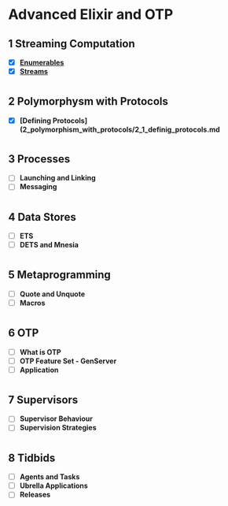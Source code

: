 # Advanced Elixir and OTP
## 1 Streaming Computation
+ [x] **[Enumerables](1_streaming_computation/1_enumerables.md)**
+ [X] **[Streams](1_streaming_computation/2_streams.md)**
  
#
## 2 Polymorphysm with Protocols
+ [x] **[Defining Protocols](2_polymorphism_with_protocols/2_1_definig_protocols.md**

#
## 3 Processes
+ [ ] **Launching and Linking**
+ [ ] **Messaging**

#
## 4 Data Stores
+ [ ] **ETS**
+ [ ] **DETS and Mnesia**

#
## 5 Metaprogramming
+ [ ] **Quote and Unquote**
+ [ ] **Macros**

#
## 6 OTP
+ [ ] **What is OTP**
+ [ ] **OTP Feature Set - GenServer**
+ [ ] **Application**

#
## 7 Supervisors
+ [ ] **Supervisor Behaviour**
+ [ ] **Supervision Strategies**

#
## 8 Tidbids
+ [ ] **Agents and Tasks**
+ [ ] **Ubrella Applications**
+ [ ] **Releases**
